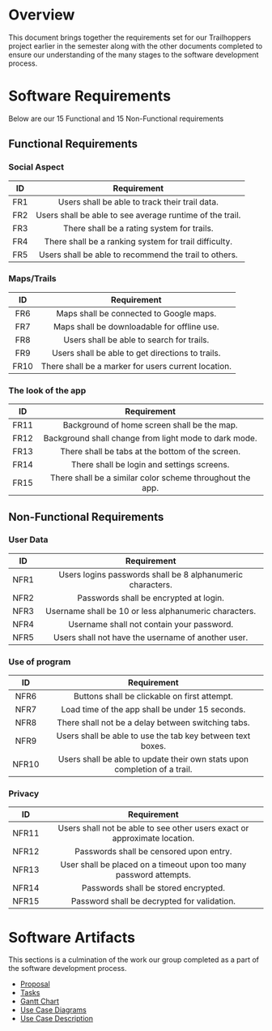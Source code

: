 # Overview

This document brings together the requirements set for our Trailhoppers project earlier in the semester along with the other documents completed to ensure our understanding of the many stages to the software development process.

# Software Requirements

Below are our 15 Functional and 15 Non-Functional requirements 
  
## Functional Requirements
### Social Aspect
| ID | Requirement |
| :-------------: | :----------: |
| FR1 | Users shall be able to track their trail data. |
| FR2 | Users shall be able to see average runtime of the trail. |
| FR3 | There shall be a rating system for trails. |
| FR4 | There shall be a ranking system for trail difficulty. |
| FR5 | Users shall be able to recommend the trail to others. |

### Maps/Trails
| ID | Requirement |
| :-------------: | :----------: |
| FR6 | Maps shall be connected to Google maps. |
| FR7 | Maps shall be downloadable for offline use. |
| FR8 | Users shall be able to search for trails. |
| FR9 | Users shall be able to get directions to trails. |
| FR10 | There shall be a marker for users current location. |

### The look of the app
| ID | Requirement |
| :-------------: | :----------: |
| FR11 | Background of home screen shall be the map. |
| FR12 | Background shall change from light mode to dark mode. |
| FR13 | There shall be tabs at the bottom of the screen. |
| FR14 | There shall be login and settings screens. |
| FR15 | There shall be a similar color scheme throughout the app. |

## Non-Functional Requirements
### User Data
| ID | Requirement |
| :-------------: | :----------: |
| NFR1 | Users logins passwords shall be 8 alphanumeric characters. |
| NFR2 | Passwords shall be encrypted at login. |
| NFR3 | Username shall be 10 or less alphanumeric characters. |
| NFR4 | Username shall not contain your password. |
| NFR5 | Users shall not have the username of another user. |

### Use of program
| ID | Requirement |
| :-------------: | :----------: |
| NFR6 | Buttons shall be clickable on first attempt. |
| NFR7 | Load time of the app shall be under 15 seconds. |
| NFR8 | There shall not be a delay between switching tabs. |
| NFR9 | Users shall be able to use the tab key between text boxes. |
| NFR10 | Users shall be able to update their own stats upon completion of a trail. |

### Privacy
| ID | Requirement |
| :-------------: | :----------: |
| NFR11 | Users shall not be able to see other users exact or approximate location. |
| NFR12 | Passwords shall be censored upon entry. |
| NFR13 | User shall be placed on a timeout upon too many password attempts. |
| NFR14 | Passwords shall be stored encrypted. |
| NFR15 | Password shall be decrypted for validation. |


# Software Artifacts
  
This sections is a culmination of the work our group completed as a part of the software development process.
  
* [Proposal](https://github.com/ricketsk/GVSU-CIS350-TRAILHOPPERS/blob/master/docs/proposal-template.md)
* [Tasks](https://github.com/ricketsk/GVSU-CIS350-TRAILHOPPERS/blob/master/docs/Tasks.md)
* [Gantt Chart](https://github.com/ricketsk/GVSU-CIS350-TRAILHOPPERS/blob/master/docs/CIS%20350%20Gantt%20Chart%20-%20Sheet3.pdf)
* [Use Case Diagrams](https://github.com/ricketsk/GVSU-CIS350-TRAILHOPPERS/blob/master/artifacts/use_case_diagrams/CIS%20350%20Use-Case%20Diagrams.pdf)
* [Use Case Description](https://github.com/ricketsk/GVSU-CIS350-TRAILHOPPERS/blob/master/artifacts/use_case_diagrams/Use_Case_description.md)
